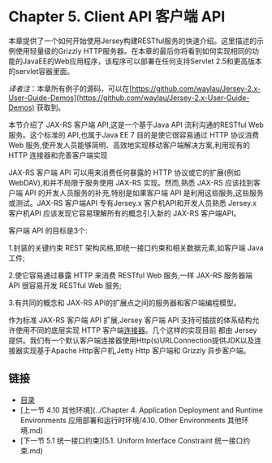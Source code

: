 Chapter 5. Client API 客户端 API
========================

本章提供了一个如何开始使用Jersey构建RESTful服务的快速介绍。这里描述的示例使用轻量级的Grizzly HTTP服务器。在本章的最后你将看到如何实现相同的功能的JavaEE的Web应用程序，该程序可以部署在任何支持Servlet 2.5和更高版本的servlet容器里面。

*译者注*：本章所有例子的源码，可以在[https://github.com/waylau/Jersey-2.x-User-Guide-Demos](https://github.com/waylau/Jersey-2.x-User-Guide-Demos) 获取到。

本节介绍了  JAX-RS 客户端 API,这是一个基于Java API 流利沟通的RESTful Web 服务。这个标准的 API,也属于Java EE 7 目的是使它很容易通过 HTTP 协议消费 Web 服务,使开发人员能够简明、高效地实现移动客户端解决方案,利用现有的 HTTP 连接器和完善客户端实现

JAX-RS 客户端 API 可以用来消费任何暴露的 HTTP 协议或它的扩展(例如WebDAV),和并不局限于服务使用 JAX-RS 实现。然而,熟悉 JAX-RS 应该找到客户端 API 的开发人员服务的补充,特别是如果客户端 API 是利用这些服务,这些服务或测试。JAX-RS 客户端API 专有Jersey.x 客户机API和开发人员熟悉 Jersey.x 客户机API 应该发现它容易理解所有的概念引入新的 JAX-RS 客户端API。

客户端 API 的目标是3个:

1.封装的关键约束 REST 架构风格,即统一接口约束和相关数据元素,如客户端 Java 工件;

2.使它容易通过暴露 HTTP 来消费 RESTful Web 服务,一样 JAX-RS 服务器端 API 很容易开发 RESTful Web 服务;

3.有共同的概念和 JAX-RS API的扩展点之间的服务器和客户端编程模型。

作为标准 JAX-RS 客户端 API 扩展,Jersey 客户端 API 支持可插拔的体系结构允许使用不同的底层实现 HTTP 客户端[连接器](https://jersey.java.net/apidocs/2.13/jersey/org/glassfish/jersey/client/spi/Connector.html)。几个这样的实现目前 都由 Jersey 提供。我们有一个默认客户端连接器使用Http(s)URLConnection提供JDK以及连接器实现基于Apache Http客户机,Jetty Http 客户端和 Grizzly  异步客户端。

## 链接
* [目录](../目录.md)
* [上一节 4.10 其他环境](../Chapter 4. Application Deployment and Runtime Environments 应用部署和运行时环境/4.10. Other Environments 其他环境.md)
* [下一节 5.1 统一接口约束](5.1. Uniform Interface Constraint 统一接口约束.md)